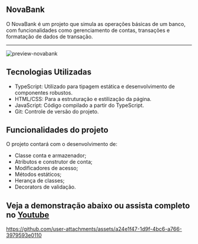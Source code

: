 ## NovaBank

O NovaBank é um projeto que simula as operações básicas de um banco, com funcionalidades como gerenciamento de contas, transações e formatação de dados de transação.<hr>
![preview-novabank](https://github.com/user-attachments/assets/35ba0b16-9928-43e0-b5a6-e10881c703a7)

## Tecnologias Utilizadas

- TypeScript: Utilizado para tipagem estática e desenvolvimento de componentes robustos.<br>
- HTML/CSS: Para a estruturação e estilização da página.<br>
- JavaScript: Código compilado a partir do TypeScript.<br>
- Git: Controle de versão do projeto.<br>


## Funcionalidades do projeto

O projeto contará com o desenvolvimento de:

- Classe conta e armazenador;
- Atributos e construtor de conta;
- Modificadores de acesso;
- Métodos estáticos;
- Herança de classes;
- Decorators de validação.

## Veja a demonstração abaixo ou assista completo no <a href="https://www.youtube.com/watch?v=--g6Hjv-Bq8" target="_blank" rel="noopener noreferrer">Youtube</a>

https://github.com/user-attachments/assets/a24e1f47-1d9f-4bc6-a766-3979593e0110

